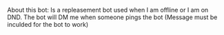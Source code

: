 About this bot: Is a repleasement bot used when I am offline or I am on DND. The bot will DM me when someone pings the bot (Message must be inculded for the bot to work)
